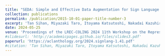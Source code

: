 ```yaml
---
title: "SEDA: Simple and Effective Data Augmentation for Sign Language Understanding"
collection: publications
permalink: /publication/2015-10-01-paper-title-number-3
excerpt: 'Tan Sihan, Miyazaki Taro, Itoyama Katsutoshi, Nakadai Kazuhiro.'
date: 2024-05-25
venue: 'Proceedings of the LREC-COLING 2024 11th Workshop on the Representation and Processing of Sign Languages: Evaluation of Sign Language Resources. 2024.'
#slidesurl: 'http://academicpages.github.io/files/slides3.pdf'
paperurl: 'https://aclanthology.org/2024.signlang-1.41.pdf'
#citation: 'Tan Sihan, Miyazaki Taro, Itoyama Katsutoshi, Nakadai Kazuhiro'
---
```

